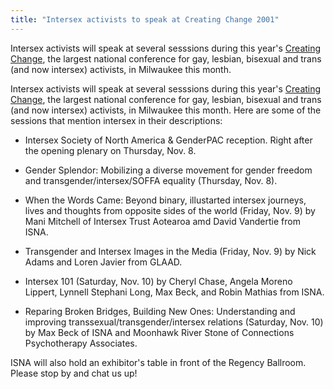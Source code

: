 ```yaml
---
title: "Intersex activists to speak at Creating Change 2001"
---
```


  
Intersex activists will speak at several sesssions during this year's [Creating Change][1], the largest national conference for gay, lesbian, bisexual and trans (and now intersex) activists, in Milwaukee this month.  


  
  


  
Intersex activists will speak at several sesssions during this year's [Creating Change][1], the largest national conference for gay, lesbian, bisexual and trans (and now intersex) activists, in Milwaukee this month. Here are some of the sessions that mention intersex in their descriptions:  


  
* Intersex Society of North America & GenderPAC reception. Right after the opening plenary on Thursday, Nov. 8.  


  
* Gender Splendor: Mobilizing a diverse movement for gender freedom and transgender/intersex/SOFFA equality (Thursday, Nov. 8).  


  
* When the Words Came: Beyond binary, illustarted intersex journeys, lives and thoughts from opposite sides of the world (Friday, Nov. 9) by Mani Mitchell of Intersex Trust Aotearoa amd David Vandertie from ISNA.  


  
* Transgender and Intersex Images in the Media (Friday, Nov. 9) by Nick Adams and Loren Javier from GLAAD.  


  
* Intersex 101 (Saturday, Nov. 10) by Cheryl Chase, Angela Moreno Lippert, Lynnell Stephani Long, Max Beck, and Robin Mathias from ISNA.  


  
* Reparing Broken Bridges, Building New Ones: Understanding and improving transsexual/transgender/intersex relations (Saturday, Nov. 10) by Max Beck of ISNA and Moonhawk River Stone of Connections Psychotherapy Associates.  


  
ISNA will also hold an exhibitor's table in front of the Regency Ballroom. Please stop by and chat us up!

 [1]: http://www.ngltf.org/cc/